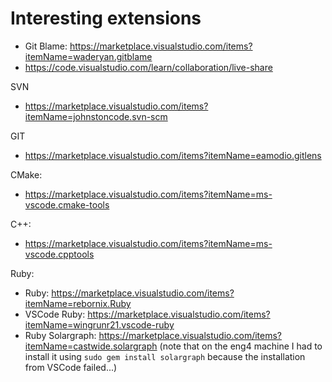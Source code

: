 # Interesting extensions

* Git Blame: https://marketplace.visualstudio.com/items?itemName=waderyan.gitblame
* https://code.visualstudio.com/learn/collaboration/live-share

SVN
* https://marketplace.visualstudio.com/items?itemName=johnstoncode.svn-scm

GIT
* https://marketplace.visualstudio.com/items?itemName=eamodio.gitlens

CMake:
* https://marketplace.visualstudio.com/items?itemName=ms-vscode.cmake-tools

C++:
* https://marketplace.visualstudio.com/items?itemName=ms-vscode.cpptools

Ruby:
* Ruby: https://marketplace.visualstudio.com/items?itemName=rebornix.Ruby
* VSCode Ruby: https://marketplace.visualstudio.com/items?itemName=wingrunr21.vscode-ruby
* Ruby Solargraph: https://marketplace.visualstudio.com/items?itemName=castwide.solargraph
  (note that on the eng4 machine I had to install it using `sudo gem install solargraph` because the installation from VSCode failed...)
